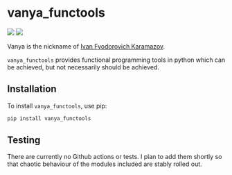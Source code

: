 # vanya_functools
![](https://github.com/Feiyang472/vanya_functools/actions/workflows/pylint.yml/badge.svg)
![](https://github.com/Feiyang472/vanya_functools/actions/workflows/ruff.yml/badge.svg)


Vanya is the nickname of [Ivan Fyodorovich Karamazov](https://en.wikipedia.org/wiki/Ivan_Fyodorovich_Karamazov).

`vanya_functools` provides functional programming tools in python which can be achieved, but not necessarily should be achieved.

## Installation

To install `vanya_functools`, use pip:

```sh
pip install vanya_functools
```


## Testing

There are currently no Github actions or tests. I plan to add them shortly so that chaotic behaviour of the modules included are stably rolled out.
